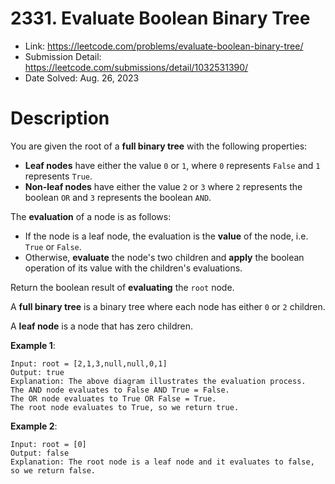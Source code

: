 # 2331. Evaluate Boolean Binary Tree

- Link: https://leetcode.com/problems/evaluate-boolean-binary-tree/
- Submission Detail: https://leetcode.com/submissions/detail/1032531390/
- Date Solved: Aug. 26, 2023

# Description

You are given the root of a **full binary tree** with the following properties:

- **Leaf nodes** have either the value `0` or `1`, where `0` represents `False` and `1` represents `True`.
- **Non-leaf nodes** have either the value `2` or `3` where `2` represents the boolean `OR` and `3` represents the boolean `AND`.

The **evaluation** of a node is as follows:

- If the node is a leaf node, the evaluation is the **value** of the node, i.e. `True` or `False`.
- Otherwise, **evaluate** the node's two children and **apply** the boolean operation of its value with the children's evaluations.

Return the boolean result of **evaluating** the `root` node.

A **full binary tree** is a binary tree where each node has either `0` or `2` children.

A **leaf node** is a node that has zero children.

**Example 1**:

```
Input: root = [2,1,3,null,null,0,1]
Output: true
Explanation: The above diagram illustrates the evaluation process.
The AND node evaluates to False AND True = False.
The OR node evaluates to True OR False = True.
The root node evaluates to True, so we return true.
```

**Example 2**:

```
Input: root = [0]
Output: false
Explanation: The root node is a leaf node and it evaluates to false, so we return false.
```
